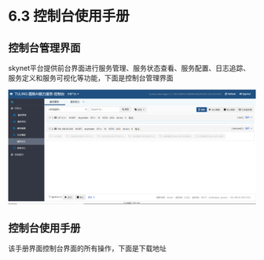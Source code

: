 # 6.3 控制台使用手册

## 控制台管理界面

skynet平台提供前台界面进行服务管理、服务状态查看、服务配置、日志追踪、服务定义和服务可视化等功能，下面是控制台管理界面

![](../.gitbook/assets/image%20%2898%29.png)

## 控制台使用手册

该手册界面控制台界面的所有操作，下面是下载地址

